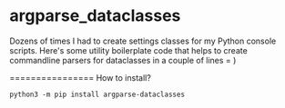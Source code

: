 argparse_dataclasses
=====================

Dozens of times I had to create settings classes for my Python console scripts. Here's some utility boilerplate code that helps to create commandline parsers for dataclasses in a couple of lines = )


================
How to install?

    python3 -m pip install argparse-dataclasses
